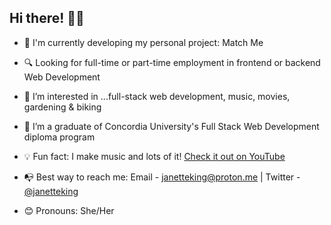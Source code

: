 ## Hi there! 👋🏽
* 👾 I'm currently developing my personal project: Match Me
 
* 🔍 Looking for full-time or part-time employment in frontend or backend Web Development
 
* 👀 I’m interested in ...full-stack web development, music, movies, gardening & biking

* 🌱 I’m a graduate of Concordia University's Full Stack Web Development diploma program
 
* 💡 Fun fact: I make music and lots of it! [Check it out on YouTube](https://youtu.be/WePRzklNc1c)
 
* 📭 Best way to reach me: Email - janetteking@proton.me | Twitter - [@janetteking](https://twitter.com/janetteking)
 
* 😊 Pronouns: She/Her
 

<!---
Jae-Kae/Jae-Kae is a ✨ special ✨ repository because its `README.md` (this file) appears on your GitHub profile.
You can click the Preview link to take a look at your changes.
--->
